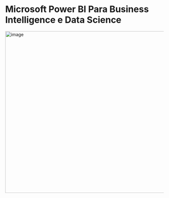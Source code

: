 # Microsoft Power BI Para Business Intelligence e Data Science

<img width="928" height="515" alt="image" src="https://github.com/user-attachments/assets/3462bdb8-d502-41dd-ab41-d06784e111d0" />



